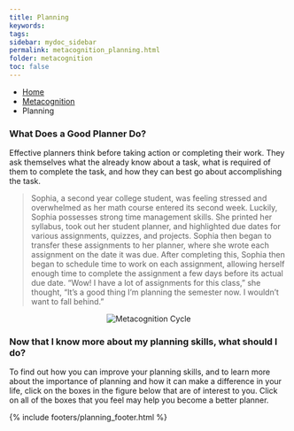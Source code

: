 ```yaml
---
title: Planning
keywords: 
tags: 
sidebar: mydoc_sidebar
permalink: metacognition_planning.html
folder: metacognition
toc: false
---
```


<ul class="breadcrumb">
    <li><a href="index.html">Home</a></li>
    <li><a href="metacognition_overview.html">Metacognition</a></li>
    <li class="active">Planning</li>
</ul>


### What Does a Good Planner Do?

Effective planners think before taking action or completing their work.
They ask themselves what the already know about a task, what is required
of them to complete the task, and how they can best go about
accomplishing the task.

> Sophia, a second year college student, was feeling stressed and
> overwhelmed as her math course entered its second week. Luckily,
> Sophia possesses strong time management skills. She printed her
> syllabus, took out her student planner, and highlighted due dates for
> various assignments, quizzes, and projects. Sophia then began to
> transfer these assignments to her planner, where she wrote each
> assignment on the date it was due. After completing this, Sophia then
> began to schedule time to work on each assignment, allowing herself
> enough time to complete the assignment a few days before its actual
> due date. “Wow! I have a lot of assignments for this class,” she
> thought, “It’s a good thing I’m planning the semester now. I wouldn’t
> want to fall behind.”


<center><img src='images/metacognition.png' alt='Metacognition Cycle' /></center>


### Now that I know more about my planning skills, what should I do?

To find out how you can improve your planning skills, and to learn more
about the importance of planning and how it can make a difference in
your life, click on the boxes in the figure below that are of interest
to you. Click on all of the boxes that you feel may help you become a
better planner.


{% include footers/planning_footer.html %}


